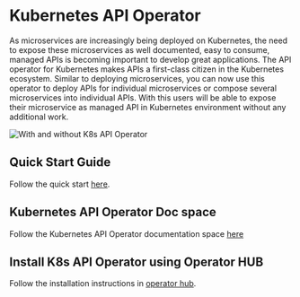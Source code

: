 # Kubernetes API Operator

As microservices are increasingly being deployed on Kubernetes, the need to expose these microservices as well documented, easy to consume, managed APIs is becoming important to develop great applications. The API operator for Kubernetes makes APIs a first-class citizen in the Kubernetes ecosystem. Similar to deploying microservices, you can now use this operator to deploy APIs for individual microservices or compose several microservices into individual APIs. With this users will be able to expose their microservice as managed API in Kubernetes environment without any additional work.

![With and without K8s API Operator]({{base_path}}/assets/img/learn/kubernetes-operators/with-and-withou-k8s-api-operator.png)

## Quick Start Guide
Follow the quick start [here](https://github.com/wso2/k8s-api-operator/blob/v1.1.0/README.md).

## Kubernetes API Operator Doc space
Follow the Kubernetes API Operator documentation space [here](https://github.com/wso2/k8s-api-operator/tree/v1.1.0/docs)
 
## Install K8s API Operator using Operator HUB
 
Follow the installation instructions in [operator hub](https://operatorhub.io/operator/api-operator).
